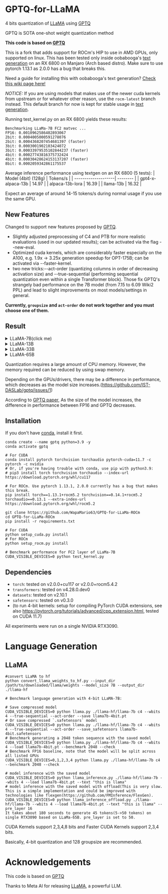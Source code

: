 # GPTQ-for-LLaMA
4 bits quantization of [LLaMA](https://arxiv.org/abs/2302.13971) using [GPTQ](https://arxiv.org/abs/2210.17323)

GPTQ is SOTA one-shot weight quantization method

**This code is based on [GPTQ](https://github.com/IST-DASLab/gptq)**

This is a fork that adds support for ROCm's HIP to use in AMD GPUs, only supported on linux. This has been tested only inside oobabooga's [text generation](https://github.com/oobabooga/text-generation-webui) on an RX 6800 on Manjaro (Arch based distro). Make sure to use pytorch 1.13.1 as 2.0.0 has a bug that breaks this.

Need a guide for installing this with oobabooga's text generation? [Check this wiki page here!](https://github.com/WapaMario63/GPTQ-for-LLaMa-ROCm/wiki/Install-with-Text-Generation)

*NOTICE:* If you are using models that makes use of the newer cuda kernels from upstream or for whatever other reason, use the ```rocm-latest``` branch instead. This default branch for now is kept for stable usage in [text generation](https://github.com/oobabooga/text-generation-webui).

Running test_kernel.py on an RX 6800 yields these results:
```
Benchmarking LLaMa-7B FC2 matvec ...
FP16: 0.0010962586402893067
2bit: 0.0004005000591278076
2bit: 0.0004368207454681397 (faster)
3bit: 0.0003001902103424072
3bit: 0.00033979535102844237 (faster)
4bit: 0.00027743816375732424
4bit: 0.00030428624153137207 (faster)
8bit: 0.0002059342861175537
```
Average inference performance using textgen on an RX 6800 (5 tests):
| Model (4bit) (128g) | Tokens/s | 
| --------------------| -------- | 
| gpt4-x-alpaca-13b   |  14.97   | 
| alpaca-13b-lora     |  16.39   | 
| llama-13b           |  16.32   |

Expect an average of around 14-15 tokens/s during normal usage if you use the same GPU.

## New Features
Changed to support new features proposed by [GPTQ](https://github.com/IST-DASLab/gptq#new-features).

* Slightly adjusted preprocessing of C4 and PTB for more realistic evaluations (used in our updated results); can be activated via the flag --new-eval.
* Optimized cuda kernels, which are considerably faster especially on the A100, e.g. 1.9x -> 3.25x generation speedup for OPT-175B; can be activated via --faster-kernel.
* two new tricks:--act-order (quantizing columns in order of decreasing activation size) and --true-sequential (performing sequential quantization even within a single Transformer block). Those fix GPTQ's strangely bad performance on the 7B model (from 7.15 to 6.09 Wiki2 PPL) and lead to slight improvements on most models/settings in general. 

**Currently, `groupsize` and `act-order` do not work together and you must choose one of them.**

## Result

<details>
<summary>LLaMA-7B(click me)</summary>

| [LLaMA-7B](https://arxiv.org/abs/2302.13971)       | Bits | group-size | memory(MiB) | Wikitext2 | checkpoint size(GB) |
| -------------------------------------------------- | ---- | ---------- | ----------- | --------- | ------------------- |
| FP16                                               |  16  |     -      |    13940    |    5.68   |         12.5        |
| RTN                                                |  4   |     -      |      -      |    6.29   |          -          |
| [GPTQ](https://arxiv.org/abs/2210.17323)           |  4   |     -      |     4740    |    6.09   |          3.5        |
| RTN                                                |  3   |     -      |      -      |   25.54   |          -          |
| [GPTQ](https://arxiv.org/abs/2210.17323)           |  3   |     -      |     3852    |    8.07   |          2.7        |
| [GPTQ](https://arxiv.org/abs/2210.17323)           |  3   |    128     |     4116    |    6.61   |          3.0        |

</details>

<details>
<summary>LLaMA-13B</summary>

| [LLaMA-13B](https://arxiv.org/abs/2302.13971)      | Bits | group-size | memory(MiB) | Wikitext2 | checkpoint size(GB) |
| -------------------------------------------------- | ---- | ---------- | ----------- | --------- | ------------------- |
| FP16                                               |  16  |     -      |     OOM     |    5.09   |         24.2        |
| RTN                                                |  4   |     -      |      -      |    5.53   |          -          |
| [GPTQ](https://arxiv.org/abs/2210.17323)           |  4   |     -      |     8410    |    5.36   |          6.5        |
| RTN                                                |  3   |     -      |      -      |   11.40   |          -          |
| [GPTQ](https://arxiv.org/abs/2210.17323)           |  3   |     -      |     6870    |    6.63   |          5.1        |
| [GPTQ](https://arxiv.org/abs/2210.17323)           |  3   |    128     |     7277    |    5.62   |          5.4        |

</details>

<details>
<summary>LLaMA-33B</summary>

| [LLaMa-33B](https://arxiv.org/abs/2302.13971)      | Bits | group-size | memory(MiB) | Wikitext2 | checkpoint size(GB) |
| -------------------------------------------------- | ---- | ---------- | ----------- | --------- | ------------------- |
| FP16                                               |  16  |     -      |     OOM     |    4.10   |         60.5        |
| RTN                                                |  4   |     -      |      -      |    4.54   |          -          |
| [GPTQ](https://arxiv.org/abs/2210.17323)           |  4   |     -      |    19493    |    4.45   |         15.7        |
| RTN                                                |  3   |     -      |      -      |   14.89   |          -          |
| [GPTQ](https://arxiv.org/abs/2210.17323)           |  3   |     -      |    15493    |    5.69   |         12.0        |
| [GPTQ](https://arxiv.org/abs/2210.17323)           |  3   |    128     |    16566    |    4.80   |         13.0        |

</details>

<details>
<summary>LLaMA-65B</summary>

| [LLaMA-65B](https://arxiv.org/abs/2302.13971)      | Bits | group-size | memory(MiB) | Wikitext2 | checkpoint size(GB) |
| -------------------------------------------------- | ---- | ---------- | ----------- | --------- | ------------------- |
| FP16                                               |  16  |     -      |     OOM     |    3.53   |         121.0       |
| RTN                                                |  4   |     -      |      -      |    3.92   |          -          |
| [GPTQ](https://arxiv.org/abs/2210.17323)           |  4   |     -      |     OOM     |    3.84   |         31.1        |
| RTN                                                |  3   |     -      |      -      |   10.59   |          -          |
| [GPTQ](https://arxiv.org/abs/2210.17323)           |  3   |     -      |     OOM     |    5.04   |         23.6        |
| [GPTQ](https://arxiv.org/abs/2210.17323)           |  3   |    128     |     OOM     |    4.17   |         25.6        |
</details>

Quantization requires a large amount of CPU memory. However, the memory required can be reduced by using swap memory.

Depending on the GPUs/drivers, there may be a difference in performance, which decreases as the model size increases.(https://github.com/IST-DASLab/gptq/issues/1)

According to [GPTQ paper](https://arxiv.org/abs/2210.17323), As the size of the model increases, the difference in performance between FP16 and GPTQ decreases.

## Installation
If you don't have [conda](https://docs.conda.io/en/latest/miniconda.html), install it first.
```
conda create --name gptq python=3.9 -y
conda activate gptq

# For CUDA
conda install pytorch torchvision torchaudio pytorch-cuda=11.7 -c pytorch -c nvidia
# Or, if you're having trouble with conda, use pip with python3.9:
# pip3 install torch torchvision torchaudio --index-url https://download.pytorch.org/whl/cu117

# For ROCm. Use pytorch 1.13.1, 2.0.0 currently has a bug that makes this break.
pip install torch==1.13.1+rocm5.2 torchvision==0.14.1+rocm5.2 torchaudio==0.13.1 --extra-index-url https://download.pytorch.org/whl/rocm5.2

git clone https://github.com/WapaMario63/GPTQ-for-LLaMa-ROCm
cd GPTQ-for-LLaMa-ROCm
pip install -r requirements.txt

# For CUDA
python setup_cuda.py install
# For ROCm
python setup_rocm.py install

# Benchmark performance for FC2 layer of LLaMa-7B
CUDA_VISIBLE_DEVICES=0 python test_kernel.py
```
## Dependencies

* `torch`: tested on v2.0.0+cu117 or v2.0.0+rocm5.4.2
* `transformers`: tested on v4.28.0.dev0
* `datasets`: tested on v2.10.1
* `safetensors`: tested on v0.3.0
* (to run 4-bit kernels: setup for compiling PyTorch CUDA extensions, see also https://pytorch.org/tutorials/advanced/cpp_extension.html, tested on CUDA 11.7)

All experiments were run on a single NVIDIA RTX3090.

# Language Generation
## LLaMA

```
#convert LLaMA to hf
python convert_llama_weights_to_hf.py --input_dir /path/to/downloaded/llama/weights --model_size 7B --output_dir ./llama-hf

# Benchmark language generation with 4-bit LLaMA-7B:

# Save compressed model
CUDA_VISIBLE_DEVICES=0 python llama.py ./llama-hf/llama-7b c4 --wbits 4 --true-sequential --act-order --save llama7b-4bit.pt
# Or save compressed `.safetensors` model
CUDA_VISIBLE_DEVICES=0 python llama.py ./llama-hf/llama-7b c4 --wbits 4 --true-sequential --act-order --save_safetensors llama7b-4bit.safetensors
# Benchmark generating a 2048 token sequence with the saved model
CUDA_VISIBLE_DEVICES=0 python llama.py ./llama-hf/llama-7b c4 --wbits 4 --load llama7b-4bit.pt --benchmark 2048 --check
# Benchmark FP16 baseline, note that the model will be split across all listed GPUs
CUDA_VISIBLE_DEVICES=0,1,2,3,4 python llama.py ./llama-hf/llama-7b c4 --benchmark 2048 --check

# model inference with the saved model
CUDA_VISIBLE_DEVICES=0 python llama_inference.py ./llama-hf/llama-7b --wbits 4 --load llama7b-4bit.pt --text "this is llama"
# model inference with the saved model with offload(This is very slow. This is a simple implementation and could be improved with technologies like flexgen(https://github.com/FMInference/FlexGen).
CUDA_VISIBLE_DEVICES=0 python llama_inference_offload.py ./llama-hf/llama-7b --wbits 4 --load llama7b-4bit.pt --text "this is llama" --pre_layer 16
It takes about 180 seconds to generate 45 tokens(5->50 tokens) on single RTX3090 based on LLaMa-65B. pre_layer is set to 50.
```
CUDA Kernels support 2,3,4,8 bits and Faster CUDA Kernels support 2,3,4 bits.

Basically, 4-bit quantization and 128 groupsize are recommended.

# Acknowledgements
This code is based on [GPTQ](https://github.com/IST-DASLab/gptq)

Thanks to Meta AI for releasing [LLaMA](https://arxiv.org/abs/2302.13971), a powerful LLM.

